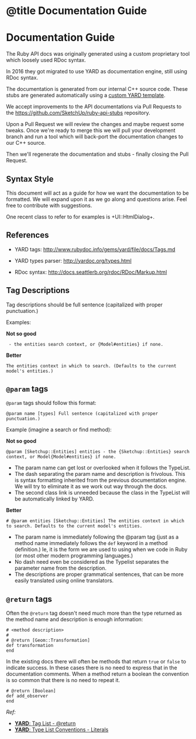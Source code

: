 # @title Documentation Guide

# Documentation Guide

The Ruby API docs was originally generated using a custom proprietary tool which loosely used RDoc syntax.

In 2016 they got migrated to use YARD as documentation engine, still using RDoc syntax.

The documentation is generated from our internal C++ source code. These stubs are generated automatically using a [custom YARD template](https://github.com/SketchUp/sketchup-yard-template).

We accept improvements to the API documentations via Pull Requests to the https://github.com/SketchUp/ruby-api-stubs repository.

Upon a Pull Request we will review the changes and maybe request some tweaks. Once we're ready to merge this we will pull your development branch and run a tool which will back-port the documentation changes to our C++ source.

Then we'll regenerate the documentation and stubs - finally closing the Pull Request.

## Syntax Style

This document will act as a guide for how we want the documentation to be formatted. We will expand upon it as we go along and questions arise. Feel free to contribute with suggestions.

One recent class to refer to for examples is +UI::HtmlDialog+.

## References

- YARD tags: http://www.rubydoc.info/gems/yard/file/docs/Tags.md
- YARD types parser: http://yardoc.org/types.html

- RDoc syntax: http://docs.seattlerb.org/rdoc/RDoc/Markup.html


## Tag Descriptions

Tag descriptions should be full sentence (capitalized with proper punctuation.)

Examples:

**Not so good**

` - the entities search context, or {Model#entities} if none.`

**Better**

`The entities context in which to search. (Defaults to the current model's entities.)`


## `@param` tags

`@param` tags should follow this format:

`@param name [types] Full sentence (capitalized with proper punctuation.)`

Example (imagine a search or find method):

**Not so good**

`@param [Sketchup::Entities] entities - the {Sketchup::Entities} search context, or Model{Model#entities} if none.`
- The param name can get lost or overlooked when it follows the TypeList.
- The dash separating the param name and description is frivolous. This is syntax formatting inherited from the previous documentation engine. We will try to eliminate it as we work out way through the docs.
- The second class link is unneeded because the class in the TypeList will be automatically linked by YARD.

**Better**

`# @param entities [Sketchup::Entities] The entities context in which to search. Defaults to the current model's entities.`
- The param name is immediately following the @param tag (just as a method name immediately follows the `def` keyword in a method definition.) Ie, it is the form we are used to using when we code in Ruby (or most other modern programming languages.)
- No dash need even be considered as the Typelist separates the parameter name from the description.
- The descriptions are proper grammatical sentences, that can be more easily translated using online translators.


## `@return` tags

Often the `@return` tag doesn't need much more than the type returned as the method name and description is enough information:

    # <method description>
    #
    # @return [Geom::Transformation]
    def transformation
    end

In the existing docs there will often be methods that return `true` or `false` to indicate success. In these cases there is no need to express that in the documentation comments. When a method return a boolean the convention is so common that there is no need to repeat it.

    # @return [Boolean]
    def add_observer
    end

_Ref:_
* [**YARD**: Tag List - @return](http://www.rubydoc.info/gems/yard/file/docs/Tags.md#return)
* [**YARD**: Type List Conventions - Literals](http://www.rubydoc.info/gems/yard/file/docs/Tags.md#Literals)
